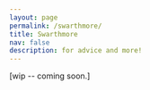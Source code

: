 ```yaml
---
layout: page
permalink: /swarthmore/
title: Swarthmore
nav: false
description: for advice and more!
---
```


[wip -- coming soon.]
